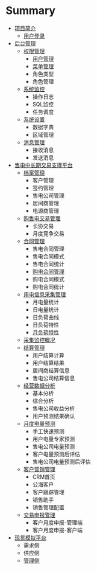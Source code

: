 # Summary

* [项目简介](README.md)
  * [用户登录](yong-hu-deng-lu.md)
* [后台管理](chapter1.md)
  * [权限管理](chapter1/quan-xian-guan-li.md)
    * [用户管理](chapter1/quan-xian-guan-li/yong-hu-guan-li.md)
    * [菜单管理](chapter1/quan-xian-guan-li/cai-dan-guan-li.md)
    * 角色类型
    * 角色管理
  * [系统监控](chapter1/xi-tong-jian-kong.md)
    * 操作日志
    * SQL监控
    * 任务调度
  * [系统设置](chapter1/xi-tong-she-zhi.md)
    * 数据字典
    * 区域管理
  * [消息管理](chapter1/xiao-xi-guan-li.md)
    * 接收消息
    * 发送消息
* [售电中长期交易支撑平台](shou-dian-zhong-chang-qi.md)
  * [档案管理](shou-dian-zhong-chang-qi/dang-an-guan-li.md)
    * 客户管理
    * 签约管理
    * 售电公司管理
    * 居间商管理
    * 电源商管理
  * [购售电交易管理](shou-dian-zhong-chang-qi/gou-shou-dian-jiao-yi-guan-li.md)
    * 长协交易
    * 月度竞争交易
  * [合同管理](shou-dian-zhong-chang-qi/he-tong-guan-li.md)
    * 售电合同管理
    * 售电合同模式
    * 售电合同统计
    * [购电合同管理](shou-dian-zhong-chang-qi/he-tong-guan-li/gou-dian-he-tong-guan-li.md)
    * 购电合同模式
    * 购电合同统计
  * [用电信息采集管理](shou-dian-zhong-chang-qi/yong-dian-xin-xi-cai-ji-guan-li.md)
    * 月电量统计
    * 日电量统计
    * 日负荷曲线
    * 日负荷特性
    * [月负荷特性](shou-dian-zhong-chang-qi/yue-fu-he-te-xing.md)
  * [采集监控概况](shou-dian-zhong-chang-qi/cai-ji-jian-kong-gai-kuang.md)
  * [结算管理](shou-dian-zhong-chang-qi/jie-suan-guan-li.md)
    * 用户结算计算
    * 用户结算结果
    * 居间商结算信息
    * 售电公司结算信息
  * [经营数据分析](shou-dian-zhong-chang-qi/jing-ying-shu-ju-fen-xi.md)
    * 基本分析
    * 综合分析
    * 售电公司收益分析
    * 用户预测结果确认
  * [月度电量预测](shou-dian-zhong-chang-qi/yue-du-dian-liang-yu-ce.md)
    * 手工快速预测
    * 用户电量专家预测
    * 售电公司电量预测
    * 客户电量预测后评估
    * 售电公司电量预测后评估
  * [客户营销管理](shou-dian-zhong-chang-qi/ke-hu-ying-xiao-guan-li.md)
    * CRM首页
    * 公海客户
    * 客户跟踪管理
    * 销售助手
    * 销售管理配置
  * [交易申报管理](shou-dian-zhong-chang-qi/jiao-yi-shen-bao-guan-li.md)
    * 客户月度申报-管理端
    * 客户月度申报-客户端
* [现货模拟平台](xian-huo-mo-ni-ping-tai.md)
  * 需求侧
  * 供应侧
  * [管理侧](xian-huo-mo-ni-ping-tai/guan-li-ce.md)

